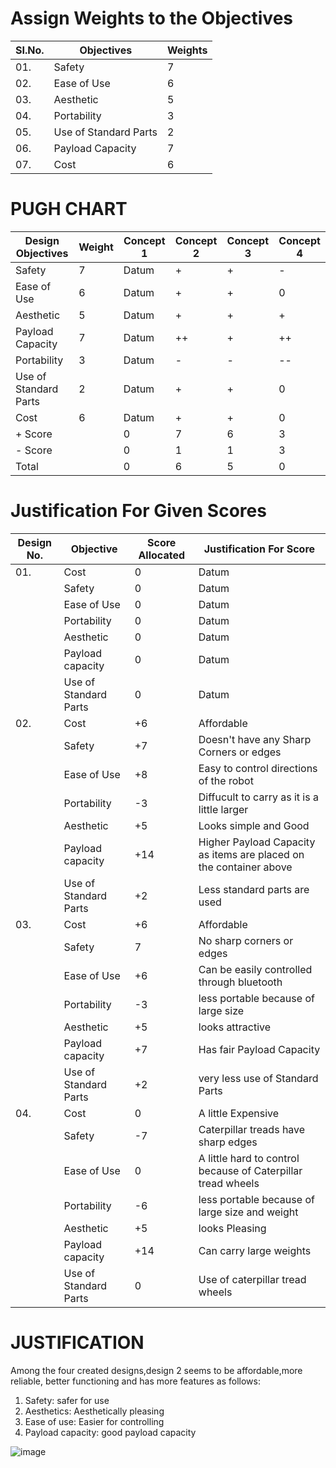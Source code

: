 # Assign Weights to the Objectives
|  SI.No.  |  Objectives  |  Weights  |
|----------|--------------|-----------|
|01.|Safety|7|
|02.|Ease of Use|6|
|03.|Aesthetic|5|
|04.|Portability|3|
|05.|Use of Standard Parts|2|
|06.|Payload Capacity|7|
|07.|Cost|6|
# PUGH CHART
| **Design Objectives**  |  **Weight** |  **Concept 1**  | **Concept 2** |  **Concept 3**  |  **Concept 4**  |
|---------------------|-----------|-------------|-------------|-------------|-------------|
|Safety|7|Datum|+|+|-|
|Ease of Use|6|Datum|+|+|0|
|Aesthetic|5|Datum|+|+|+|
|Payload Capacity|7|Datum|++|+|++|
|Portability|3|Datum|-|-|--|
|Use of Standard Parts|2|Datum|+|+|0|
|Cost|6|Datum|+|+|0|
|+ Score||0|7|6|3|
|- Score||0|1|1|3|
|Total||0|6|5|0|

# Justification For Given Scores
|  Design No.  |  Objective  |  Score Allocated  |  Justification For Score  |
|--------------|-------------|-------------------|---------------------------|
|01.|Cost|0|Datum|
|   |Safety|0|Datum|
|   |Ease of Use|0|Datum|
|   |Portability|0|Datum|
|   |Aesthetic|0|Datum|
|   |Payload capacity|0|Datum|
|   |Use of Standard Parts|0|Datum|
|02.|Cost|+6|Affordable|
|   |Safety|+7|Doesn't have any Sharp Corners or edges|
|   |Ease of Use|+8|Easy to control directions of the robot|
|   |Portability|-3|Diffucult to carry as it is a little larger|
|   |Aesthetic|+5|Looks simple and Good|
|   |Payload capacity|+14|Higher Payload Capacity as items are placed on the container above|
|   |Use of Standard Parts|+2|Less standard parts are used|
|03.|Cost|+6|Affordable|
|   |Safety|7|No sharp corners or edges|
|   |Ease of Use|+6|Can be easily controlled through bluetooth|
|   |Portability|-3|less portable because of large size|
|   |Aesthetic|+5|looks attractive|
|   |Payload capacity|+7|Has fair Payload Capacity|
|   |Use of Standard Parts|+2|very less use of Standard Parts|
|04.|Cost|0|A little Expensive|
|   |Safety|-7|Caterpillar treads have sharp edges|
|   |Ease of Use|0|A little hard to control because of Caterpillar tread wheels|
|   |Portability|-6|less portable because of large size and weight|
|   |Aesthetic|+5|looks Pleasing|
|   |Payload capacity|+14|Can carry large weights|
|   |Use of Standard Parts|0|Use of caterpillar tread wheels|

# JUSTIFICATION
Among the four created designs,design 2 seems to be affordable,more reliable,
better functioning and has more features as follows:
1. Safety: safer for use
2. Aesthetics: Aesthetically pleasing
3. Ease of use: Easier for controlling
4. Payload capacity: good payload capacity

![image](https://user-images.githubusercontent.com/105167907/170411042-a655f765-f28a-47ff-8b82-255b7a1dfc65.png)
